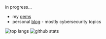 in progress...   
* my [gems](https://rubygems.org/profiles/patrickg)
* personal [blog](https://patrickgramatowski.github.io/blog/) - mostly cybersecurity topics

![top langs](https://github-readme-stats.vercel.app/api/top-langs/?username=patrickgramatowski&hide=html,haml,java,css)
![github stats](https://github-readme-stats.vercel.app/api?username=patrickgramatowski&show_icons=true&line_height=40&count_private=true)
